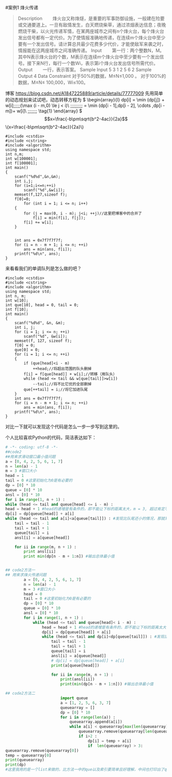 #案例1 烽火传递
>Description 
　　烽火台又称烽燧，是重要的军事防御设施，一般建在险要或交通要道上。一旦有敌情发生，白天燃烧柴草，通过浓烟表达信息；夜晚燃烧干柴，以火光传递军情，在某两座城市之间有n个烽火台，每个烽火台发出信号都有一定代价。为了使情报准确地传递，在连续m个烽火台中至少要有一个发出信号。请计算总共最少花费多少代价，才能使敌军来袭之时，情报能在这两座城市之间准确传递。 
Input 
　　第一行：两个整数N，M。其中N表示烽火台的个数，M表示在连续m个烽火台中至少要有一个发出信号。接下来N行，每行一个数Wi，表示第i个烽火台发出信号所需代价。 
Output 
　　一行，表示答案。 
Sample Input 
5 3 
1 
2 
5 
6 
2
Sample Output 
4
Data Constraint 
对于50%的数据，M≤N≤1,000 。 对于100%的数据，M≤N≤ 100,000，Wi≤100。

博客 https://blog.csdn.net/A1847225889/article/details/77777009
先用简单的动态规划来试试吧，动态转移方程为
$
\begin{array}{l}
dp[i] = \min (dp[j]) + w[i]\;\;\;\;\;(\max (i - m,0) \le j < i)\\
\;\;\;\;\;\;\;\;\;  = \min (dp[i - 1],dp[i - 2], \cdots ,dp[i - m])+ w[i]\\
\;\;\;\;\;\;\;
\tag{1}
\end{array}
$
$$x=\frac{-b\pm\sqrt{b^2-4ac}}{2a}$$
\\(x=\frac{-b\pm\sqrt{b^2-4ac}}{2a}\\)

```
#include <cstdio>
#include <cstring>
#include <algorithm>
using namespace std;
int n,m;
int w[100001];
int f[100001];
int main()
{
    scanf("%d%d",&n,&m);
    int i,j;
    for (i=1;i<=n;++i)
        scanf("%d",&w[i]);
    memset(f,127,sizeof f);
    f[0]=0;
    	for (int i = 1; i <= n; i++)
	{
		for (j = max(0, i - m); j<i; ++j)//这里把博客中的合并了
			f[i] = min(f[i], f[j]);
		f[i] += w[i];
	}


	int ans = 0x7f7f7f7f;
	for (i = n - m + 1; i <= n; ++i)
		ans = min(ans, f[i]);
	printf("%d\n", ans);
}
```

来看看我们的单调队列是怎么做的吧？

```
#include <cstdio>
#include <cstring>
#include <algorithm>
using namespace std;
int n, m;
int w[10];
int que[10], head = 0, tail = 0;
int f[10];
int main()
{
	scanf("%d%d", &n, &m);
	int i, j;
	for (i = 1; i <= n; ++i)
		scanf("%d", &w[i]);
	memset(f, 127, sizeof f);
	f[0] = 0;
	que[0] = 0;
	for (i = 1; i <= n; ++i)
	{
		if (que[head]<i - m)
			++head;//将超出范围的队头删掉
		f[i] = f[que[head]] + w[i];//转移（用队头）
		while (head <= tail && w[que[tail]]>w[i])
			--tail;//将不比它优的全部删掉
		que[++tail] = i;//将它加进队尾
	}
	int ans = 0x7f7f7f7f;
	for (i = n - m + 1; i <= n; ++i)
		ans = min(ans, f[i]);
	printf("%d\n", ans);
}
```
对比一下就可以发现这个代码是怎么一步一步写到这里的。


个人比较喜欢Python的代码，简洁表达如下：

```python
# -*- coding: utf-8 -*-
##code2
##用来求滑动窗口最小值问题
a = [0, 4, 2, 5, 6, 1, 7]
n = len(a) - 1
m = 3 #窗口大小
head = 1
tail = 0 #这里初始化为0是有必要的
dp = [0] * 10
queue = [0] * 10
ansl = [0] * 10
for i in range(1, n + 1) :
while (head <= tail and queue[head] <= i - m) :
head = head + 1 #head的递增是有条件的，即不能让下标的距离太大，m = 3, 超过肯定不行，前初始化tail = 0也是有道理的
dp[i] = dp[queue[head]] + a[i]
while (head <= tail and a[i]<a[queue[tail]]) : #发现比队尾还小的情况，那就果断出队
	tail = tail - 1
	tail = tail + 1
	queue[tail] = i
	ansl[i] = a[queue[head]]

	for ii in range(m, n + 1) :
		print ansl[ii]
		print min(dp[n - m + 1:n]) #输出总体最小值


## code2方法一
## 用来求烽火传递问题
		a = [0, 4, 2, 5, 6, 1, 7]
		n = len(a) - 1
		m = 3 #窗口大小
		head = 0
		tail = 0 #这里初始化为0是有必要的
		dp = [0] * 10
		queue = [0] * 10
		ansl = [0] * 10
		for i in range(1, n + 1) :
			while (head <= tail and queue[head]< i - m) :
				head = head + 1 #head的递增是有条件的，即不能让下标的距离太大，m = 3, 超过肯定不行，前初始化tail = 0也是有道理的
				dp[i] = dp[queue[head]] + a[i]
				while (head <= tail and dp[i]<dp[queue[tail]]) : #发现比队尾还小的情况，那就果断出队
					tail = tail - 1
					tail = tail + 1
					queue[tail] = i
					ansl[i] = a[queue[head]]
					# dp[i] = dp[queue[head]] + a[i]
					print(a[queue[head]])

					for ii in range(m, n + 1) :
						print(ansl[ii])
						print(min(dp[n - m + 1:n])) #输出总体最小值

## code2方法二
						import queue
						a = [1, 2, 5, 6, 3, 7]
						queuearray = []
						dp = [0] * 10
						for i in range(len(a)) :
							queuearray.append(a[i])
							while a[i] < queuearray[max(len(queuearray) - 2, 0)] :
								queuearray.remove(queuearray[len(queuearray) - 2])
								if i>2 :
									dp[i] = temp + a[i]
									if  len(queuearray) > 3:
queuearray.remove(queuearray[0])
temp = queuearray[0]
print(queuearray)
print(dp)
#这里我用的是一个list来做的，比方法一中的que以及索引要简单且好理解，中间也打印出了queuearray方便观察整个过程
```